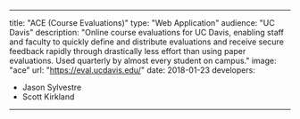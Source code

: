---

title: "ACE (Course Evaluations)"
type: "Web Application"
audience: "UC Davis"
description: "Online course evaluations for UC Davis, enabling staff and faculty to quickly define and distribute evaluations and receive secure feedback rapidly through drastically less effort than using paper evaluations. Used quarterly by almost every student on campus."
image: "ace"
url: "https://eval.ucdavis.edu/"
date: 2018-01-23
developers:

- Jason Sylvestre
- Scott Kirkland

---
